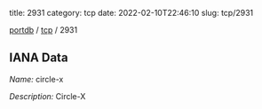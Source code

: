 title: 2931
category: tcp
date: 2022-02-10T22:46:10
slug: tcp/2931

[portdb](/) / [tcp](/category/tcp.html) / 2931


## IANA Data

_Name:_ circle-x

_Description:_ Circle-X

